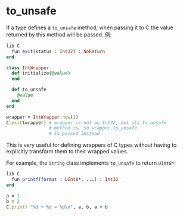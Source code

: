 # to_unsafe

If a type defines a `to_unsafe` method, when passing it to C the value returned by this method will be passed. 例:

```ruby
lib C
  fun exit(status : Int32) : NoReturn
end

class IntWrapper
  def initialize(@value)
  end

  def to_unsafe
    @value
  end
end

wrapper = IntWrapper.new(1)
C.exit(wrapper) # wrapper is not an Int32, but its to_unsafe
                # method is, so wrapper.to_unsafe
                # is passed instead
```

This is very useful for defining wrappers of C types without having to explicitly transform them to their wrapped values.

For example, the `String` class implements `to_unsafe` to return `UInt8*`:

```ruby
lib C
  fun printf(format : UInt8*, ...) : Int32
end

a = 1
b = 2
C.printf "%d + %d = %d\n", a, b, a + b
```
